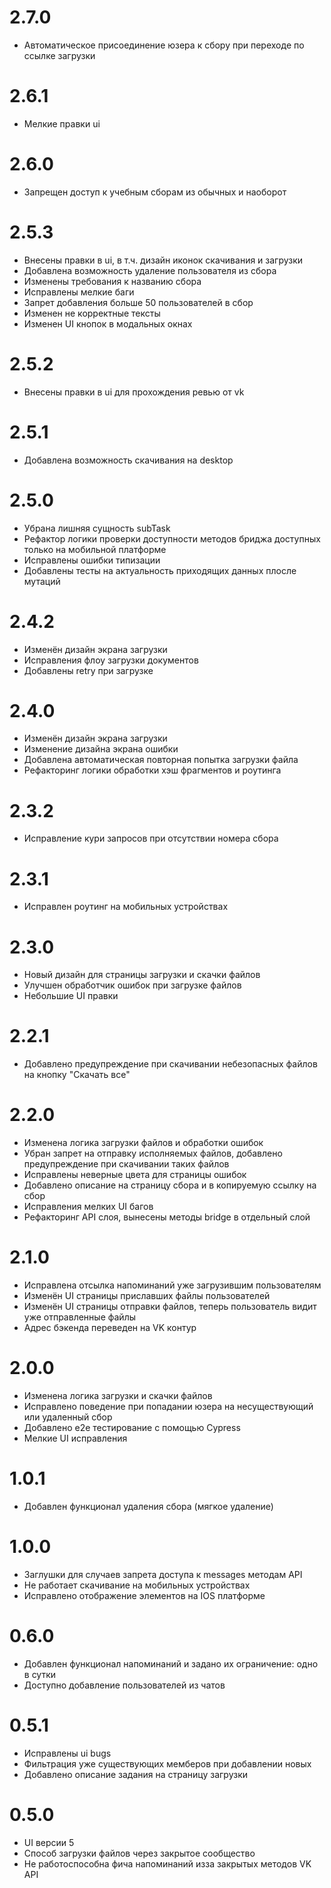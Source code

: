 # 2.7.0

-   Автоматическое присоединение юзера к сбору при переходе по ссылке загрузки

# 2.6.1

-   Мелкие правки ui

# 2.6.0

-   Запрещен доступ к учебным сборам из обычных и наоборот

# 2.5.3

-   Внесены правки в ui, в т.ч. дизайн иконок скачивания и загрузки
-   Добавлена возможность удаление пользователя из сбора
-   Изменены требования к названию сбора
-   Исправлены мелкие баги
-   Запрет добавления больше 50 пользователей в сбор
-   Изменен не корректные тексты
-   Изменен UI кнопок в модальных окнах

# 2.5.2

-   Внесены правки в ui для прохождения ревью от vk

# 2.5.1

-   Добавлена возможность скачивания на desktop

# 2.5.0

-   Убрана лишняя сущность subTask
-   Рефактор логики проверки доступности методов бриджа доступных только на мобильной платформе
-   Исправлены ошибки типизации
-   Добавлены тесты на актуальность приходящих данных плосле мутаций

# 2.4.2

-   Изменён дизайн экрана загрузки
-   Исправления флоу загрузки документов
-   Добавлены retry при загрузке

# 2.4.0

-   Изменён дизайн экрана загрузки
-   Изменение дизайна экрана ошибки
-   Добавлена автоматическая повторная попытка загрузки файла
-   Рефакторинг логики обработки хэш фрагментов и роутинга

# 2.3.2

-   Исправление кури запросов при отсутствии номера сбора

# 2.3.1

-   Исправлен роутинг на мобильных устройствах

# 2.3.0

-   Новый дизайн для страницы загрузки и скачки файлов
-   Улучшен обработчик ошибок при загрузке файлов
-   Небольшие UI правки

# 2.2.1

-   Добавлено предупреждение при скачивании небезопасных файлов на кнопку "Скачать все"

# 2.2.0

-   Изменена логика загрузки файлов и обработки ошибок
-   Убран запрет на отправку исполняемых файлов, добавлено предупреждение при скачивании таких файлов
-   Исправлены неверные цвета для страницы ошибок
-   Добавлено описание на страницу сбора и в копируемую ссылку на сбор
-   Исправления мелких UI багов
-   Рефакторинг API слоя, вынесены методы bridge в отдельный слой

# 2.1.0

-   Исправлена отсылка напоминаний уже загрузившим пользователям
-   Изменён UI страницы приславших файлы пользователей
-   Изменён UI страницы отправки файлов, теперь пользователь видит уже отправленные файлы
-   Адрес бэкенда переведен на VK контур

# 2.0.0

-   Изменена логика загрузки и скачки файлов
-   Исправлено поведение при попадании юзера на несуществующий или удаленный сбор
-   Добавлено e2e тестирование с помощью Cypress
-   Мелкие UI исправления

# 1.0.1

-   Добавлен функционал удаления сбора (мягкое удаление)

# 1.0.0

-   Заглушки для случаев запрета доступа к messages методам API
-   Не работает скачивание на мобильных устройствах
-   Исправлено отображение элементов на IOS платформе

# 0.6.0

-   Добавлен функционал напоминаний и задано их ограничение: одно в сутки
-   Доступно добавление пользователей из чатов

# 0.5.1

-   Исправлены ui bugs
-   Фильтрация уже существующих мемберов при добавлении новых
-   Добавлено описание задания на страницу загрузки

# 0.5.0

-   UI версии 5
-   Способ загрузки файлов через закрытое сообщество
-   Не работоспособна фича напоминаний изза закрытых методов VK API
